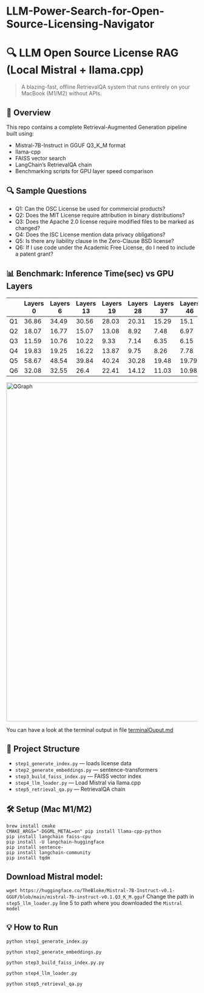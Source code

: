 # LLM-Power-Search-for-Open-Source-Licensing-Navigator
# 🔍 LLM Open Source License RAG (Local Mistral + llama.cpp)

> A blazing-fast, offline RetrievalQA system that runs entirely on your MacBook (M1/M2) without APIs.

## 🚀 Overview

This repo contains a complete Retrieval-Augmented Generation pipeline built using:
- Mistral-7B-Instruct in GGUF Q3_K_M format
- llama-cpp
- FAISS vector search
- LangChain’s RetrievalQA chain
- Benchmarking scripts for GPU layer speed comparison

## 🔍 Sample Questions
- Q1: Can the OSC License be used for commercial products?				
- Q2: Does the MIT License require attribution in binary distributions?			
- Q3: Does the Apache 2.0 license require modified files to be marked as changed?
- Q4: Does the ISC License mention data privacy obligations?
- Q5: Is there any liability clause in the Zero-Clause BSD license?
- Q6: If I use code under the Academic Free License, do I need to include a patent grant?


## 📊 Benchmark: Inference Time(sec) vs GPU Layers
|     | Layers 0 | Layers 6 | Layers 13 | Layers 19 | Layers 28 | Layers 37 | Layers 46 | Layers 55 | Layers 64 |
| --- | -------- | -------- | --------- | --------- | --------- | --------- | --------- | --------- | --------- |
| Q1  | 36.86    | 34.49    | 30.56     | 28.03     | 20.31     | 15.29     | 15.1      | 15.06     | 15.82     |
| Q2  | 18.07    | 16.77    | 15.07     | 13.08     | 8.92      | 7.48      | 6.97      | 6.88      | 7.01      |
| Q3  | 11.59    | 10.76    | 10.22     | 9.33      | 7.14      | 6.35      | 6.15      | 5.53      | 5.68      |
| Q4  | 19.83    | 19.25    | 16.22     | 13.87     | 9.75      | 8.26      | 7.78      | 7.62      | 7.87      |
| Q5  | 58.67    | 48.54    | 39.84     | 40.24     | 30.28     | 19.48     | 19.79     | 18.97     | 19.69     |
| Q6  | 32.08    | 32.55    | 26.4      | 22.41     | 14.12     | 11.03     | 10.98     | 11.1      | 10.96     |

<img width="893" alt="QGraph" src="https://github.com/user-attachments/assets/3186c0ae-9648-4593-bd64-5d1a79050327" />

You can have a look at the terminal output in file [terminalOuput.md](https://github.com/santhoshnumberone/LLM-Power-Search-for-Open-Source-Licensing-Navigator/blob/main/terminalOuput.md)

## 📂 Project Structure

- `step1_generate_index.py` — loads license data
- `step2_generate_embeddings.py` — sentence-transformers
- `step3_build_faiss_index.py` — FAISS vector index
- `step4_llm_loader.py` — Load Mistral via llama.cpp
- `step5_retrieval_qa.py` — RetrievalQA chain

## 🛠️ Setup (Mac M1/M2)

```
brew install cmake
CMAKE_ARGS="-DGGML_METAL=on" pip install llama-cpp-python
pip install langchain faiss-cpu
pip install -U langchain-huggingface
pip install sentence-
pip install langchain-community
pip install tqdm
```
## Download Mistral model:

`wget https://huggingface.co/TheBloke/Mistral-7B-Instruct-v0.1-GGUF/blob/main/mistral-7b-instruct-v0.1.Q3_K_M.gguf`
Change the path in `step5_llm_loader.py` line 5 to path where you downloaded the `Mistral model` 

## 💡 How to Run
`python step1_generate_index.py`

`python step2_generate_embeddings.py`

`python step3_build_faiss_index.py.py`

`python step4_llm_loader.py`

`python step5_retrieval_qa.py`

